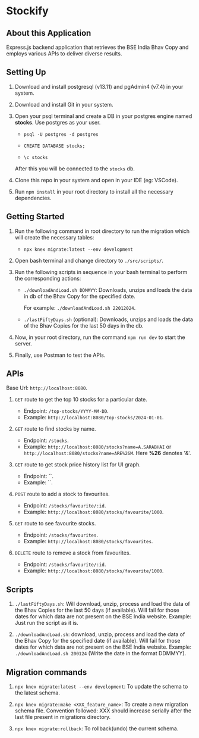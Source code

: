 # Stockify

## About this Application

Express.js backend application that retrieves the BSE India Bhav Copy and employs various APIs to deliver diverse results.

## Setting Up

1. Download and install postgresql (v13.11) and pgAdmin4 (v7.4) in your system.
2. Download and install Git in your system.
3. Open your psql terminal and create a DB in your postgres engine named **stocks**. Use postgres as your user.

   - `psql -U postgres -d postgres`

   - `CREATE DATABASE stocks;`

   - `\c stocks`

   After this you will be connected to the `stocks` db.

4. Clone this repo in your system and open in your IDE (eg: VSCode).
5. Run `npm install` in your root directory to install all the necessary dependencies.

## Getting Started

1. Run the following command in root directory to run the migration which will create the necessary tables:

   - `npx knex migrate:latest --env development`

2. Open bash terminal and change directory to `./src/scripts/`.
3. Run the following scripts in sequence in your bash terminal to perform the corresponding actions:

   - `./downloadAndLoad.sh DDMMYY`: Downloads, unzips and loads the data in db of the Bhav Copy for the specified date.

     For example: `./downloadAndLoad.sh 22012024`.

   - `./lastFiftyDays.sh` (optional): Downloads, unzips and loads the data of the Bhav Copies for the last 50 days in the db.

4. Now, in your root directory, run the command `npm run dev` to start the server.
5. Finally, use Postman to test the APIs.

## APIs

Base Url: `http://localhost:8080`.

1. `GET` route to get the top 10 stocks for a particular date.

   - Endpoint: `/top-stocks/YYYY-MM-DD`.
   - Example: `http://localhost:8080/top-stocks/2024-01-01`.

2. `GET` route to find stocks by name.

   - Endpoint: `/stocks`.
   - Example: `http://localhost:8080/stocks?name=A.SARABHAI` or `http://localhost:8080/stocks?name=ARE%26M`. Here **%26** denotes '&'.

3. `GET` route to get stock price history list for UI graph.

   - Endpoint: ``.
   - Example: ``.

4. `POST` route to add a stock to favourites.

   - Endpoint: `/stocks/favourite/:id`.
   - Example: `http://localhost:8080/stocks/favourite/1000`.

5. `GET` route to see favourite stocks.

   - Endpoint: `/stocks/favourites`.
   - Example: `http://localhost:8080/stocks/favourites`.

6. `DELETE` route to remove a stock from favourites.
   - Endpoint: `/stocks/favourite/:id`.
   - Example: `http://localhost:8080/stocks/favourite/1000`.

## Scripts

1. `./lastFiftyDays.sh`: Will download, unzip, process and load the data of the Bhav Copies for the last 50 days (if available). Will fail for those dates for which data are not present on the BSE India website.
   Example: Just run the script as it is.

2. `./downloadAndLoad.sh`: download, unzip, process and load the data of the Bhav Copy for the specified date (if available). Will fail for those dates for which data are not present on the BSE India website.
   Example: `./downloadAndLoad.sh 200124` (Write the date in the format DDMMYY).

## Migration commands

1. `npx knex migrate:latest --env development`: To update the schema to the latest schema.

2. `npx knex migrate:make <XXX_feature_name>`: To create a new migration schema file.
   Convention followed: XXX should increase serially after the last file present in migrations directory.

3. `npx knex migrate:rollback`: To rollback(undo) the current schema.
